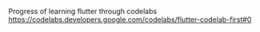 Progress of learning flutter through codelabs
https://codelabs.developers.google.com/codelabs/flutter-codelab-first#0
